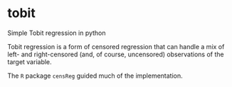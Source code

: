 # tobit
Simple Tobit regression in python

Tobit regression is a form of censored regression that can handle a mix of left- and right-censored (and, of course, uncensored) observations of the target variable.

The `R` package `censReg` guided much of the implementation.